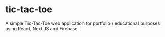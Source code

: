 # tic-tac-toe
A simple Tic-Tac-Toe web application for portfolio / educational purposes using React, Next.JS and Firebase.
